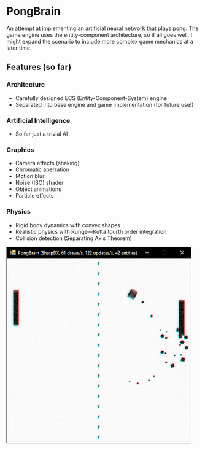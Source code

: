 # PongBrain

An attempt at implementing an artificial neural network that plays pong. The game engine uses the entity-component architecture, so if all goes well, I might expand the scenario to include more complex game mechanics at a later time.

## Features (so far)

### Architecture
* Carefully designed ECS (Entity-Component-System) engine
* Separated into base engine and game implementation (for future use!)

### Artificial Intelligence
* So far just a trivial AI

### Graphics
* Camera effects (shaking)
* Chromatic aberration
* Motion blur
* Noise (ISO) shader
* Object animations
* Particle effects

### Physics
* Rigid body dynamics with convex shapes
* Realistic physics with Runge—Kutta fourth order integration
* Collision detection (Separating Axis Theorem)


![PongBrain in action!](img/Screenshot4.png "PongBrain in action!")
